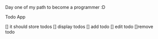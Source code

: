 Day one of my path to become a programmer :D

Todo App

[] it should store todos
[] display todos
[] add todo
[] edit todo
[]remove todo
